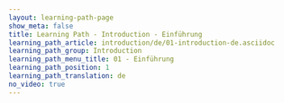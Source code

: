 ```yaml
---
layout: learning-path-page
show_meta: false
title: Learning Path - Introduction - Einführung
learning_path_article: introduction/de/01-introduction-de.asciidoc
learning_path_group: Introduction
learning_path_menu_title: 01 - Einführung
learning_path_position: 1
learning_path_translation: de
no_video: true
---
```

<!--- This file autogenerated from https://github.com/InnerSourceCommons/InnerSourceLearningPath/blob/master/scripts/generate_learning_path_markdown.js -->